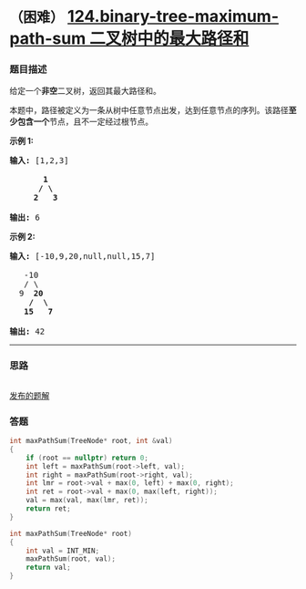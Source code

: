 # `（困难）` [124.binary-tree-maximum-path-sum 二叉树中的最大路径和](https://leetcode-cn.com/problems/binary-tree-maximum-path-sum/)

### 题目描述
<p>给定一个<strong>非空</strong>二叉树，返回其最大路径和。</p>

<p>本题中，路径被定义为一条从树中任意节点出发，达到任意节点的序列。该路径<strong>至少包含一个</strong>节点，且不一定经过根节点。</p>

<p><strong>示例 1:</strong></p>

<pre><strong>输入:</strong> [1,2,3]

       <strong>1</strong>
      <strong>/ \</strong>
     <strong>2</strong>   <strong>3</strong>

<strong>输出:</strong> 6
</pre>

<p><strong>示例&nbsp;2:</strong></p>

<pre><strong>输入:</strong> [-10,9,20,null,null,15,7]

&nbsp;  -10
&nbsp; &nbsp;/ \
&nbsp; 9 &nbsp;<strong>20</strong>
&nbsp; &nbsp; <strong>/ &nbsp;\</strong>
&nbsp; &nbsp;<strong>15 &nbsp; 7</strong>

<strong>输出:</strong> 42</pre>


---
### 思路
```
```

[发布的题解](https://leetcode-cn.com/problems/binary-tree-maximum-path-sum/solution/er-cha-shu-zhong-de-zui-da-lu-jing-he-by-ikaruga/)

### 答题
``` C++
int maxPathSum(TreeNode* root, int &val)
{
	if (root == nullptr) return 0;
	int left = maxPathSum(root->left, val);
	int right = maxPathSum(root->right, val);
	int lmr = root->val + max(0, left) + max(0, right);
	int ret = root->val + max(0, max(left, right));
	val = max(val, max(lmr, ret));
	return ret;
}

int maxPathSum(TreeNode* root) 
{
	int val = INT_MIN;
	maxPathSum(root, val);
	return val;
}
```
